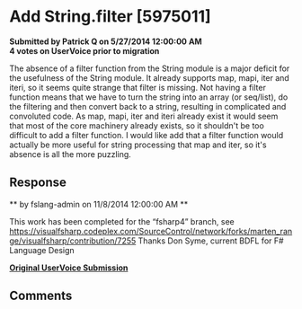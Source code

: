 # Add String.filter [5975011] #

**Submitted by Patrick Q on 5/27/2014 12:00:00 AM**  
**4 votes on UserVoice prior to migration**  

The absence of a filter function from the String module is a major deficit for the usefulness of the String module. It already supports map, mapi, iter and iteri, so it seems quite strange that filter is missing. Not having a filter function means that we have to turn the string into an array (or seq/list), do the filtering and then convert back to a string, resulting in complicated and convoluted code.
As map, mapi, iter and iteri already exist it would seem that most of the core machinery already exists, so it shouldn't be too difficult to add a filter function.
I would like add that a filter function would actually be more useful for string processing that map and iter, so it's absence is all the more puzzling.



## Response ##
** by fslang-admin on 11/8/2014 12:00:00 AM **

This work has been completed for the “fsharp4” branch, see https://visualfsharp.codeplex.com/SourceControl/network/forks/marten_range/visualfsharp/contribution/7255
Thanks
Don Syme, current BDFL for F# Language Design


**[Original UserVoice Submission](https://fslang.uservoice.com/forums/245727-f-language/suggestions/5975011)**


## Comments ##

